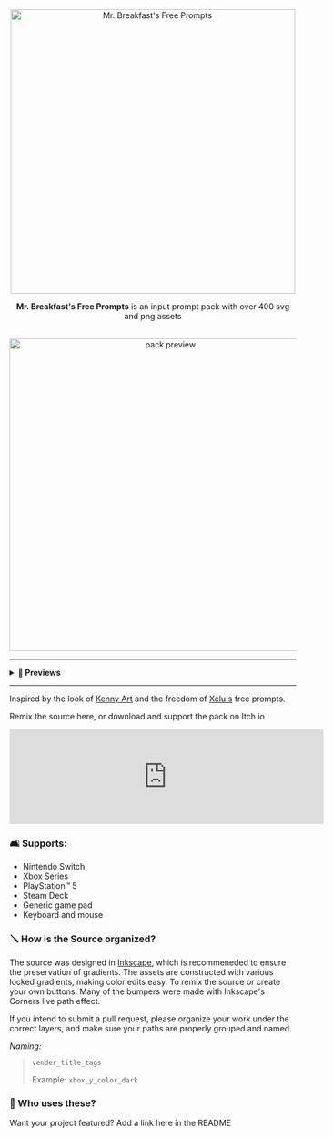 <div align="center">
 <img src="https://github.com/lopopylopy/mrbreakfasts_free_prompts/assets/65320586/784055fc-b694-4fd0-9e62-13b9a87f5e32" alt="Mr. Breakfast's Free Prompts" width="500"/>  
</div>

<p align="center">
 <b>Mr. Breakfast's Free Prompts</b> is an input prompt pack with over 400 svg and png assets 
 <br>
 
 <br>
</p>

<div align="center">
 <img src="https://github.com/lopopylopy/mrbreakfasts_free_prompts/assets/65320586/482940cc-23d9-43cb-9af2-3958a89495d3" alt="pack preview" width="550"/>
</div>

---

<details>
  <summary><b>🍬 Previews</b></summary>
   <img src="https://github.com/lopopylopy/mrbreakfasts_free_prompts/assets/65320586/a57a9d58-6583-4ace-9e73-731d3ae5bfbf" alt="keyboard and mouse preview"/>
   <img src="https://github.com/lopopylopy/mrbreakfasts_free_prompts/assets/65320586/5deacd64-bfcf-4f73-a0d2-8da5f097e11f" alt="switch preview"/>




</details>

---

Inspired by the look of [Kenny Art](https://kenney.nl/assets/input-prompts-pixel-16) and the freedom of [Xelu's](https://thoseawesomeguys.com/prompts/) free prompts.

Remix the source here, or download and support the pack on Itch.io

<iframe frameborder="0" src="https://itch.io/embed/2480900?bg_color=edd3da&amp;fg_color=dd2424&amp;link_color=f76600&amp;border_color=c1a7ab" width="552" height="167"><a href="https://mrbreakfastsdelight.itch.io/mr-breakfasts-free-prompts">Mr. Breakfast's Free Prompts by Mr. Breakfast</a></iframe>

### 🛋️ Supports:
- Nintendo Switch
- Xbox Series
- PlayStation™ 5
- Steam Deck
- Generic game pad
- Keyboard and mouse

### 🪛 How is the Source organized?
The source was designed in [Inkscape](https://inkscape.org/), which is recommeneded to ensure the preservation of gradients. The assets are constructed with various locked gradients, making color edits easy. To remix the source or create your own buttons. Many of the bumpers were made with Inkscape's Corners live path effect.

If you intend to submit a pull request, please organize your work under the correct layers, and make sure your paths are properly grouped and named.

_Naming:_
> `vender_title_tags`
> 
> Example: `xbox_y_color_dark`

### 🎂 Who uses these?
Want your project featured? Add a link here in the README

